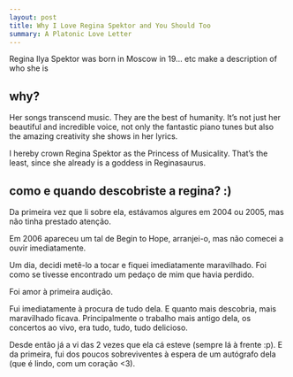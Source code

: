 ```yaml
---
layout: post
title: Why I Love Regina Spektor and You Should Too
summary: A Platonic Love Letter
---
```


Regina Ilya Spektor was born in Moscow in 19... etc make a description of who she is

## why?

Her songs transcend music. They are the best of humanity. It’s not just her beautiful and incredible voice, not only the fantastic piano tunes but also the amazing creativity she shows in her lyrics.

I hereby crown Regina Spektor as the Princess of Musicality. That’s the least, since she already is a goddess in Reginasaurus.


## como e quando descobriste a regina? :)
Da primeira vez que li sobre ela, estávamos algures em 2004 ou 2005, mas não tinha prestado atenção.

Em 2006 apareceu um tal de Begin to Hope, arranjei-o, mas não comecei a ouvir imediatamente.

Um dia, decidi metê-lo a tocar e fiquei imediatamente maravilhado.
Foi como se tivesse encontrado um pedaço de mim que havia perdido.

Foi amor à primeira audição.

Fui imediatamente à procura de tudo dela. E quanto mais descobria, mais maravilhado ficava. Principalmente o trabalho mais antigo dela, os concertos ao vivo, era tudo, tudo, tudo delicioso.

Desde então já a vi das 2 vezes que ela cá esteve (sempre lá à frente :p). E da primeira, fui dos poucos sobreviventes à espera de um autógrafo dela (que é lindo, com um coração &lt;3).











